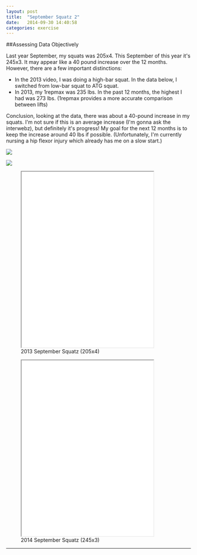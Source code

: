 ```yaml
---
layout: post
title:  "September Squatz 2"
date:   2014-09-30 14:40:58
categories: exercise
---
```



##Assessing Data Objectively

Last year September, my squats was 205x4.  This September of this year it's 245x3.  It may appear like a 40 pound increase over the 12 months.  However, there are a few important distinctions:

* In the 2013 video, I was doing a high-bar squat.  In the data below, I switched from low-bar squat to ATG squat.
* In 2013, my 1repmax was 235 lbs.  In the past 12 months, the highest I had was 273 lbs. (1repmax provides a more accurate comparison between lifts)



Conclusion, looking at the data, there was about a 40-pound increase in my squats.  I'm not sure if this is an average increase (I'm gonna ask the interwebz), but definitely it's progress!  My goal for the next 12 months is to keep the increase around 40 lbs if possible.  (Unfortunately, I'm currently nursing a hip flexor injury which already has me on a slow start.)



![](http://i.imgur.com/KWC64e5.png)

![](http://i.imgur.com/oUA3iv6.png)


<figure><iframe width="360" height="480"  allowfullscreen="" class="youtube-player" src="//www.youtube.com/embed/8e_qFHtg2os?wmode=transparent&amp;amp;autoplay=0&amp;amp;rel=0&amp;amp;showinfo=0&amp;amp;autohide=1&amp;amp;color=white&amp;amp;" type="text/html"></iframe>
  <figcaption>2013 September Squatz (205x4)</figcaption>
</figure>


<figure><iframe width="360" height="480"  allowfullscreen="" class="youtube-player" src="//www.youtube.com/embed/jzT3osdYQ_A?wmode=transparent&amp;amp;autoplay=0&amp;amp;rel=0&amp;amp;showinfo=0&amp;amp;autohide=1&amp;amp;color=white&amp;amp;" type="text/html"></iframe>
  <figcaption>2014 September Squatz (245x3)</figcaption>
</figure>






---
